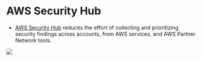 # AWS Security Hub
- [AWS Security Hub](https://aws.amazon.com/security-hub/) reduces the effort of collecting and prioritizing security findings across accounts, from AWS services, and AWS Partner Network tools.

![](https://d1.awsstatic.com/Digital%20Marketing/House/Hero/products/Security%20Hub/Product-Page-Diagram_AWS-Security-Hub%402x.7e7c0483e9ce1507af2e9214247a1825a27d6bde.png)